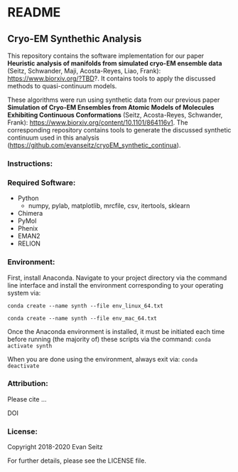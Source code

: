 # README
## Cryo-EM Synthethic Analysis

This repository contains the software implementation for our paper **Heuristic analysis of manifolds from simulated cryo-EM ensemble data** (Seitz, Schwander, Maji, Acosta-Reyes, Liao, Frank): https://www.biorxiv.org/?TBD?. It contains tools to apply the discussed methods to quasi-continuum models.

These algorithms were run using synthetic data from our previous paper **Simulation of Cryo-EM Ensembles from Atomic Models of Molecules Exhibiting Continuous Conformations** (Seitz, Acosta-Reyes, Schwander, Frank): https://www.biorxiv.org/content/10.1101/864116v1. The corresponding repository contains tools to generate the discussed synthetic continuum used in this analysis (https://github.com/evanseitz/cryoEM_synthetic_continua).

### Instructions:

### Required Software:
- Python
  - numpy, pylab, matplotlib, mrcfile, csv, itertools, sklearn
- Chimera
- PyMol
- Phenix
- EMAN2
- RELION

### Environment:
First, install Anaconda. Navigate to your project directory via the command line interface and install the environment corresponding to your operating system via:

`conda create --name synth --file env_linux_64.txt`

`conda create --name synth --file env_mac_64.txt`

Once the Anaconda environment is installed, it must be initiated each time before running (the majority of) these scripts via the command: `conda activate synth`

When you are done using the environment, always exit via: `conda deactivate`

### Attribution:
Please cite ...

DOI


### License:
Copyright 2018-2020 Evan Seitz

For further details, please see the LICENSE file.
